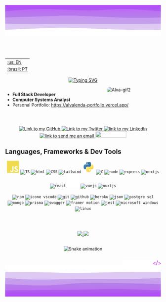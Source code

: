 <div id="header">
    <header>
        <img src="./assets/header-image.png" height="100" width="100%"  alt="header image" />
    </header>
</div>

<table align="right">
    <tr><td><a href="https://github.com/alvarengaflavio/alvarengaflavio/blob/main/README-en.md"> :us: EN </a></td></tr>
    <tr><td><a href="https://github.com/alvarengaflavio/alvarengaflavio/blob/main/README.md"> :brazil: PT </a></td></tr>
</table>

##

<div align="center">
    
</br>

<a href="https://github.com/alvarengaflavio" target="_blank"><img src="https://readme-typing-svg.herokuapp.com?font=Saria&size=34&color=7E3ACE&center=true&width=600&lines=I'm+Flavio+Alvarenga;Brazilian+Full+Stack+Developer" alt="Typing SVG" /></a>

</div>

<img align="right" alt="Alva-gif2" width="175" style="border-radius:50px;" src="https://cdn.discordapp.com/attachments/780200279772626944/981115055179436032/avatar_discord.gif">

##

- **Full Stack Developer**
- **Computer Systems Analyst**
- Personal Portfolio: https://alvalenda-portfolio.vercel.app/

</br>

##

<div align="center">
<a href="https://github.com/alvarengaflavio">
    <img alt="Link to my GitHub" src="https://img.shields.io/github/followers/alvarengaflavio?style=social&label=@alvarengaflavio">
</a>
<a href="https://twitter.com/banysan/">
    <img alt="Link to my Twitter" src="https://img.shields.io/twitter/follow/banysan?style=social&label=@banysan">
</a>
<a href="https://www.linkedin.com/in/flavio-alvarenga/">
    <img alt="link to my LinkedIn" src="https://img.shields.io/static/v1?label&message=Flavio Alvarenga&color=0A66C2&style=flat&logo=linkedin" />
</a>
<a href="mailto:flavio.alva@outlook.com">
    <img alt="link to send me an email" src="https://img.shields.io/static/v1?label&message=flavio.alva@outlook.com&color=whitesmoke&style=flat&logo=gmail" />
</a>
<a href="https://discordapp.com/users/246040430494351362" target="_blank">
    <img src="https://img.shields.io/badge/Discord-7289DA?style=for-the-badge&logo=discord&logoColor=white" height="20" width="100" target="_blank">
</a>
</div>

<h2> Languages, Frameworks & Dev Tools </h2>

<div align="center">
  <code><img alt="JS" width="40px" src="https://raw.githubusercontent.com/devicons/devicon/master/icons/javascript/javascript-plain.svg"></code>
  <code><img alt="TS" width="40px" src="https://cdn.jsdelivr.net/gh/devicons/devicon/icons/typescript/typescript-original.svg" /></code>
  <code><img alt="html" width="40px" src="https://cdn.jsdelivr.net/gh/devicons/devicon/icons/html5/html5-original.svg"></code>
  <code><img alt="CSS" width="40px" src="https://cdn.jsdelivr.net/gh/devicons/devicon/icons/css3/css3-original.svg"></code>
  <code><img alt="tailwind" width="40px" src="https://cdn.jsdelivr.net/gh/devicons/devicon@latest/icons/tailwindcss/tailwindcss-original.svg" /></code>
  <code><img alt="Python" width="40px" src="https://raw.githubusercontent.com/devicons/devicon/master/icons/python/python-original.svg"></code>
  <code><img alt="C" width="40px" src="https://cdn.jsdelivr.net/gh/devicons/devicon/icons/c/c-original.svg"></code>
  <code><img alt="node" width="40px" src="https://cdn.jsdelivr.net/gh/devicons/devicon/icons/nodejs/nodejs-original.svg" /></code>
  <code><img alt="express" width="40px" src="https://cdn.jsdelivr.net/gh/devicons/devicon/icons/express/express-original.svg" /></code>
<!--   <code><img alt="nestjs" width="40" src="https://cdn.jsdelivr.net/gh/devicons/devicon/icons/nestjs/nestjs-plain.svg" /></code> -->
  <code><img alt="nextjs" width="40px" src="https://cdn.jsdelivr.net/gh/devicons/devicon@latest/icons/nestjs/nestjs-original.svg" /></code>    
  <code><img alt="react" width="40px" src="https://cdn.jsdelivr.net/gh/devicons/devicon/icons/react/react-original.svg" /></code>
  <code><img alt="nextjs" width="40px" src="/assets/nextjs-original-white.png" /></code>
  <code><img alt="vuejs" width="40px" src="https://cdn.jsdelivr.net/gh/devicons/devicon@latest/icons/vuejs/vuejs-original.svg" /></code>
  <code><img alt="nuxtjs" width="40px" src="https://cdn.jsdelivr.net/gh/devicons/devicon@latest/icons/nuxtjs/nuxtjs-original.svg" /></code>
</div>
  
</br>

<div style="display: inline_block" align="center">
<code><img title="npm" alt="npm" width="40px" src="https://cdn.jsdelivr.net/gh/devicons/devicon/icons/npm/npm-original-wordmark.svg" /></code>
<code><img alt="icone vscode" width="40px" src="https://cdn.jsdelivr.net/gh/devicons/devicon/icons/vscode/vscode-original.svg" /></code>
<code><img title="Git" alt="git" width="40px" src="https://cdn.jsdelivr.net/gh/devicons/devicon/icons/git/git-original.svg" /></code>
<code><img title="GitHub" alt="github" width="40px" src="https://cdn.jsdelivr.net/gh/devicons/devicon/icons/github/github-original.svg" /></code>
<code><img title="Heroku" alt="heroku" width="40px" src="https://cdn.jsdelivr.net/gh/devicons/devicon/icons/heroku/heroku-original-wordmark.svg" /></code>
<code><img alt="json" width="40px" src="https://cdn.jsdelivr.net/gh/devicons/devicon@latest/icons/json/json-original.svg" /></code>
<code><img title="Postgres" alt="postgre sql" width="40px" src="https://cdn.jsdelivr.net/gh/devicons/devicon/icons/postgresql/postgresql-original.svg" /></code> 
<code><img alt="mongo" width="40px" src="https://cdn.jsdelivr.net/gh/devicons/devicon/icons/mongodb/mongodb-original.svg" /></code>
<code><img alt="prisma" width="40px" src="https://cdn.icon-icons.com/icons2/2107/PNG/512/file_type_light_prisma_icon_130444.png" /></code>
<code><img alt="swagger" width="40px" src="https://cdn.jsdelivr.net/gh/devicons/devicon@latest/icons/swagger/swagger-original.svg" /></code>
<code><img alt="framer motion" width="40px" src="https://cdn.jsdelivr.net/gh/devicons/devicon@latest/icons/framermotion/framermotion-original.svg" /></code>
<code><img alt="jest" width="40px" src="https://cdn.jsdelivr.net/gh/devicons/devicon@latest/icons/jest/jest-plain.svg" /></code>
<code><img title="MS Windows" alt="microsoft windows" width="40px" src="https://cdn.jsdelivr.net/gh/devicons/devicon/icons/windows8/windows8-original.svg" /></code>
<code><img title="Linux" alt="linux" width="45px" src="https://cdn.jsdelivr.net/gh/devicons/devicon/icons/linux/linux-original.svg" /></code>
  
</br>



  <!-- <img align="right" alt="Alva-gif" height="150" style="border-radius:50px;" src="https://media.discordapp.net/attachments/780200279772626944/981106010771058718/unknown.png?width=676&height=676"> -->

</br>

##

</br>

<div align="center">
    <a href="https://github.com/alvarengaflavio">
        <img height="167em" src="https://github-readme-stats.vercel.app/api?username=alvarengaflavio&show_icons=true&theme=aura&include_all_commits=true&count_private=true&rank_icon=github" />
        <img height="167em" src="https://github-readme-stats.vercel.app/api/top-langs/?username=alvarengaflavio&layout=compact&langs_count=8&theme=aura" />
    </a>
</div>

##

<div align="center">
    
![Snake animation](https://github.com/alvarengaflavio/alvarengaflavio/blob/output/github-contribution-grid-snake.svg)

</div>
  
##

<footer>
    <a href="#header">
        <img align="right" alt="alvacode logo" width="125" src="./assets/alvacode-logo.png">
    </a>
    <img src="./assets/footer-image.png" height="100" width="100%"  alt="header image" />
</footer>
